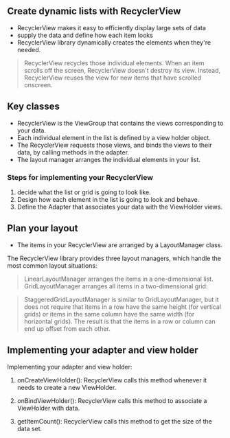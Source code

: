 ## Create dynamic lists with RecyclerView   

- RecyclerView makes it easy to efficiently display large sets of data
- supply the data and define how each item looks
-  RecyclerView library dynamically creates the elements when they're needed.

>  RecyclerView recycles those individual elements. When an item scrolls off the screen, RecyclerView doesn't destroy its view. Instead, RecyclerView reuses the view for new items that have scrolled onscreen. 


## Key classes
- RecyclerView is the ViewGroup that contains the views corresponding to your data. 
- Each individual element in the list is defined by a view holder object. 
- The RecyclerView requests those views, and binds the views to their data, by calling methods in the adapter. 
- The layout manager arranges the individual elements in your list. 

### Steps for implementing your RecyclerView
1. decide what the list or grid is going to look like. 
2. Design how each element in the list is going to look and behave. 
3. Define the Adapter that associates your data with the ViewHolder views.


## Plan your layout
- The items in your RecyclerView are arranged by a LayoutManager class. 

The RecyclerView library provides three layout managers, which handle the most common layout situations:

> LinearLayoutManager arranges the items in a one-dimensional list.
> GridLayoutManager arranges all items in a two-dimensional grid:

> StaggeredGridLayoutManager is similar to GridLayoutManager, but it does not require that items in a row have the same height (for vertical grids) or items in the same column have the same width (for horizontal grids). The result is that the items in a row or column can end up offset from each other.

## Implementing your adapter and view holder
Implementing your adapter and view holder:

1. onCreateViewHolder(): RecyclerView calls this method whenever it needs to create a new ViewHolder. 

2. onBindViewHolder(): RecyclerView calls this method to associate a ViewHolder with data. 

3. getItemCount(): RecyclerView calls this method to get the size of the data set. 